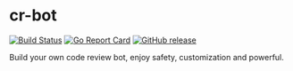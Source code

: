 # cr-bot 

[![Build Status](https://github.com/qiniu/cr-bot/actions/workflows/go.yml/badge.svg)](https://github.com/qiniu/cr-bot/actions/workflows/go.yml)
[![Go Report Card](https://goreportcard.com/badge/github.com/qiniu/cr-bot)](https://goreportcard.com/report/github.com/qiniu/cr-bot)
[![GitHub release](https://img.shields.io/github/v/tag/qiniu/cr-bot.svg?label=release)](https://github.com/qiniu/cr-bot/releases)

Build your own code review bot, enjoy safety, customization and powerful.

